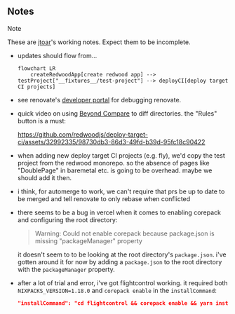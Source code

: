 ## Notes

> [!NOTE]
> These are [jtoar](https://github.com/jtoar)'s working notes.
Expect them to be incomplete.

- updates should flow from...

  ```mermaid
  flowchart LR
      createRedwoodApp[create redwood app] --> testProject["__fixtures__/test-project"] --> deployCI[deploy target CI projects]
  ```

- see renovate's [developer portal](https://developer.mend.io/github/redwoodjs/deploy-target-ci.) for debugging renovate.

- quick video on using [Beyond Compare](https://www.scootersoftware.com/) to diff directories. the "Rules" button is a must:

  https://github.com/redwoodjs/deploy-target-ci/assets/32992335/98730db3-86d3-49fd-b39d-95fc18c90422

- when adding new deploy target CI projects (e.g. fly), we'd copy the test project from the redwood monorepo. so the absence of pages like "DoublePage" in baremetal etc. is going to be overhead. maybe we should add it then.

- i think, for automerge to work, we can't require that prs be up to date to be merged and tell renovate to only rebase when conflicted

- there seems to be a bug in vercel when it comes to enabling corepack and configuring the root directory:

  > Warning: Could not enable corepack because package.json is missing "packageManager" property

  it doesn't seem to to be looking at the root directory's `package.json`. i've gotten around it for now by adding a `package.json` to the root directory with the `packageManager` property.

- after a lot of trial and error, i've got flightcontrol working. it required both `NIXPACKS_VERSION=1.18.0` and `corepack enable` in the `installCommand`:

  ```json
  "installCommand": "cd flightcontrol && corepack enable && yarn install",
  ```
